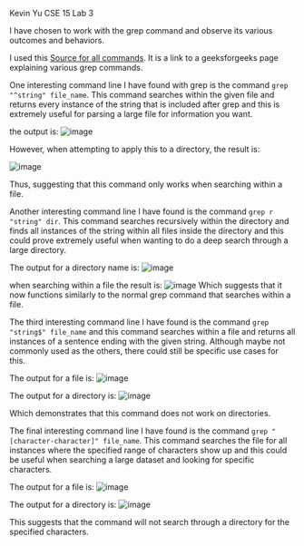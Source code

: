 Kevin Yu
CSE 15
Lab 3


I have chosen to work with the grep command and observe its various outcomes and behaviors.

I used this [Source for all commands](https://www.geeksforgeeks.org/grep-command-in-unixlinux/). It is a link to a geeksforgeeks page explaining various grep commands.

One interesting command line I have found with grep is the command `grep "^string" file_name`. This command searches within the given file and returns every instance of the string that is included after grep and this is extremely useful for parsing a large file for information you want.

the output is: ![image](https://user-images.githubusercontent.com/122575342/218666441-c6d55967-1a0e-4705-9144-793e57e47bb9.png)

However, when attempting to apply this to a directory, the result is:
	
![image](https://user-images.githubusercontent.com/122575342/218667001-c453ebad-3002-4a18-9f30-4f66cf695dc4.png)

Thus, suggesting that this command only works when searching within a file.

Another interesting command line I have found is the command `grep r "string" dir`. This command searches recursively within the directory and finds all instances of the string within all files inside the directory and this could prove extremely useful when wanting to do a deep search through a large directory.
	
The output for a directory name is:
![image](https://user-images.githubusercontent.com/122575342/218668316-19b021c6-c0bd-4fef-bc1a-ffa8eab81a80.png)

when searching within a file the result is:
![image](https://user-images.githubusercontent.com/122575342/218668579-8b8478e1-dca4-43c4-a334-c71194a0f841.png)
Which suggests that it now functions similarly to the normal grep command that searches within a file.
	
The third interesting command line I have found is the command `grep "string$" file_name` and this command searches within a file and returns all instances of a sentence ending with the given string. Although maybe not commonly used as the others, there could still be specific use cases for this.
	
The output for a file is:
![image](https://user-images.githubusercontent.com/122575342/218669855-5bf32cc5-5021-4543-b097-e0278609711d.png)

The output for a directory is:
![image](https://user-images.githubusercontent.com/122575342/218669956-8637670c-c7b1-4c0f-99c5-6f2fd416b52c.png)

Which demonstrates that this command does not work on directories.
	
The final interesting command line I have found is the command `grep "[character-character]" file_name`. This command searches the file for all instances where the specified range of characters show up and this could be useful when searching a large dataset and looking for specific characters.
	
The output for a file is:
![image](https://user-images.githubusercontent.com/122575342/218671309-ecb35bca-9067-47ec-92ce-1b38db9a5aeb.png)

The output for a directory is:
![image](https://user-images.githubusercontent.com/122575342/218671513-1edadf07-b19e-40e7-82de-76d0552bd9df.png)

This suggests that the command will not search through a directory for the specified characters.
